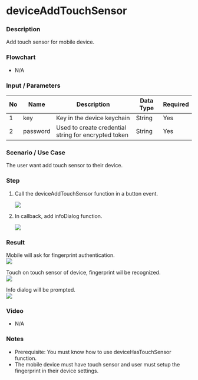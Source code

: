 # deviceAddTouchSensor

### Description

Add touch sensor for mobile device.


### Flowchart

- N/A

### Input / Parameters

| No | Name | Description | Data Type | Required |
| ------ | ------ | ------ |------ | ------ |
| 1 | key | Key in the device keychain | String | Yes |
| 2 | password | Used to create credential string for encrypted token| String | Yes |

### Scenario / Use Case

The user want add touch sensor to their device.

### Step

1. Call the deviceAddTouchSensor function in a button event.

    ![](../../../../document/function/Device/deviceAddTouchSensor/deviceAddTouchSensor-step-1.png?raw=true)

2. In callback, add infoDialog function. 

    ![](../../../../document/function/Device/deviceAddTouchSensor/deviceAddTouchSensor-step-2.png?raw=true)

### Result

Mobile will ask for fingerprint authentication. <br />
![](../../../../document/function/Device/deviceAddTouchSensor/deviceAddTouchSensor-result-1.png?raw=true)

Touch on touch sensor of device, fingerprint wil be recognized. <br />
![](../../../../document/function/Device/deviceAddTouchSensor/deviceAddTouchSensor-result-2.png?raw=true)

Info dialog will be prompted.<br />
![](../../../../document/function/Device/deviceAddTouchSensor/deviceAddTouchSensor-result-3.png?raw=true)

### Video

- N/A
<!--[![Video](http://i.imgur.com/Ot5DWAW.png)](https://youtu.be/StTqXEQ2l-Y?t=35s)-->

### Notes

- Prerequisite: You must know how to use deviceHasTouchSensor function.
- The mobile device must have touch sensor and user must setup the fingerprint in their device settings.